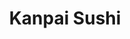 ---
layout: place
title: Kanpai Sushi
permalink: /maryland/bethesda/kanpai-sushi.html
stateAbbr: MD
stateName: Maryland
cityName: Bethesda
seo:
  type: restaurant
  links: https://kanpaisushicarryout.com/
place_id: ChIJze3rm1rKt4kRGpNiJ6EqD4s
photos:
  - name: >-
      places/ChIJze3rm1rKt4kRGpNiJ6EqD4s/photos/AeeoHcJewwtjXaZFBwCDm-yWbCjXiWDmmYjRA8V9L9r89DXWCLWDzlYkkogaEDz8ahyWXghKg5wZXRB36Kpo7e6UluLpr97WnegbC3O3XR5nyNyTaAdBvioFkVX9XXdeklBgnnGw1nqp1zKTKegsZBN_E1g7iNE-T8fQE74HeKk-Cetti3ql3NzP1jvcpzdVZVYc2VRl78FUbzxGQCm43PlhXXlrNRwdnotISYY5u9m0_ZMsP74TWohjc9UdmL6nRkJpvZk2r-6MWwDoMuHzM3b-BENsIAsITwIdaPz-9zD4U2qumQ
    widthPx: 1440
    heightPx: 810
    authorAttributions:
      - displayName: Kanpai Sushi
        uri: https://maps.google.com/maps/contrib/111305037707959552648
        photoUri: >-
          https://lh3.googleusercontent.com/a-/ALV-UjX_Liowm_EIEuinT5lif2tArCWEG9eUlkBPplf0y3SmBqs8i_s=s100-p-k-no-mo
    flagContentUri: >-
      https://www.google.com/local/imagery/report/?cb_client=maps_api_places.places_api&image_key=!1e10!2sAF1QipNf606lGus5E1mGJmarl47I5VtDX8PyXQ997poJ&hl=en-US
    googleMapsUri: >-
      https://www.google.com/maps/place//data=!3m4!1e2!3m2!1sAF1QipNf606lGus5E1mGJmarl47I5VtDX8PyXQ997poJ!2e10!4m2!3m1!1s0x89b7ca5a9bebedcd:0x8b0f2aa12762931a
  - name: >-
      places/ChIJze3rm1rKt4kRGpNiJ6EqD4s/photos/AeeoHcIb_9-SmigT2AXZy_XvOEjq3p2m98aWXElcaHRT7YCEXo0TOhYOKFsWZOwc1oypLIRUi3Ry50wFP99IScuA8M3y-aYB_Jidg_oJDkWEdr7I2agsTtiEnxu5tp0e9DxLcaWkQSZifn0yd2AeVhMSyGwsOWLw1R1Rnh1QQclYh4HF10ReYRpMUZBpAQoU4QQlL43AYziOfioXbRdKI4cHPkB2rmmA6JDlEJaU0dQ8eYsZ5GsrhwaWfsrSpM6Ko7wB4Qwn718Ya-fJFR8aAZINcbiqj6mDj9em8EQTHF2G4Qm2MA
    widthPx: 4192
    heightPx: 3144
    authorAttributions:
      - displayName: Kanpai Sushi
        uri: https://maps.google.com/maps/contrib/111305037707959552648
        photoUri: >-
          https://lh3.googleusercontent.com/a-/ALV-UjX_Liowm_EIEuinT5lif2tArCWEG9eUlkBPplf0y3SmBqs8i_s=s100-p-k-no-mo
    flagContentUri: >-
      https://www.google.com/local/imagery/report/?cb_client=maps_api_places.places_api&image_key=!1e10!2sAF1QipNsV252YdLdTSyjXxEM2sEbr8epYJDTMhvfvY2j&hl=en-US
    googleMapsUri: >-
      https://www.google.com/maps/place//data=!3m4!1e2!3m2!1sAF1QipNsV252YdLdTSyjXxEM2sEbr8epYJDTMhvfvY2j!2e10!4m2!3m1!1s0x89b7ca5a9bebedcd:0x8b0f2aa12762931a
  - name: >-
      places/ChIJze3rm1rKt4kRGpNiJ6EqD4s/photos/AeeoHcLrCANBRlCdxBbzGTqIGkR2PGkp910iNGG8Qs8hqPVYveitvCwVC67EZYfqo6WE7LkvHVg48_Hmou_Dp1_KVoFyJt3SIxJa6C14J9KJVF5TghKo1hIBaKL9TAMnowkNvu7N5OtQ_EZsihZRR6IHCpYBbC1kDrR3_sAxZtiW-_XFU0DgNz1VgyK7HIA2L_XMk-CiDYYm4eKLQP7f3O-vRbJfgXvKI4UFFcqDGuxUg3udEugclJYg6IJQsDWyWpEWH1pVeXayLfQaUK7YCvopBGahhyKBRCQkMWDTSuM6Q3cvCicFB4pZu9fSQJ-1F0AESRnJn8TImcLKl57yndSLjRBau3A_WB6Op4mavAL-CmCeQUjxtpDWfNQDuxtgZmEty7b3bk5TPXtBELmhUIa9HC6WdhhyjJM89JmsOHOf6_3ApDSM
    widthPx: 3024
    heightPx: 4032
    authorAttributions:
      - displayName: Conrad Hirsch
        uri: https://maps.google.com/maps/contrib/101680772114367990859
        photoUri: >-
          https://lh3.googleusercontent.com/a-/ALV-UjVSv28WWSeN8KnZC3UAcc5IYrANs6LwCh_ryipXj42UOWnis5iS=s100-p-k-no-mo
    flagContentUri: >-
      https://www.google.com/local/imagery/report/?cb_client=maps_api_places.places_api&image_key=!1e10!2sCIHM0ogKEICAgIDphuippgE&hl=en-US
    googleMapsUri: >-
      https://www.google.com/maps/place//data=!3m4!1e2!3m2!1sCIHM0ogKEICAgIDphuippgE!2e10!4m2!3m1!1s0x89b7ca5a9bebedcd:0x8b0f2aa12762931a
  - name: >-
      places/ChIJze3rm1rKt4kRGpNiJ6EqD4s/photos/AeeoHcIZVabVYbPP7zYna_MCDKqT1sIGI37cVQJk7p5pbBeq2ptwnY7EOFZiiyjoGnXX65pCjHCJg1Zu8NkTcYX2o0WTvdJqE6PK1Um7TSi4ghGTnImpu-VBPu4LUyclcBZwst-FLblhU0UEtleMHDIvulZVyr6Xh3FhKL0G1Sva1PDi6Pm-6-XMh1OF13wK7sAxJm3RfbHqZzKsDLlJFMgpfzaMzqWlJzl7DX6do-8bUz1GxtLZUgHFNxCnRqKkyveT1ujiR4qv0z7J1SzXHSfD4aorCHpzzNJy8vEL04_mh1-qwiEk91iX8Op33ENJf_jSuO9IqJLYurjE0e2kYl-rqkUDh-d7txn5fv1TtfFU6cboQXUstqOI2fjQtZm88by7AJq9_es-qMaQ78T-vWo0BPSl3zYHqlH12bBoVL0grz8poeQw
    widthPx: 3072
    heightPx: 4080
    authorAttributions:
      - displayName: Jay
        uri: https://maps.google.com/maps/contrib/104579137166601230434
        photoUri: >-
          https://lh3.googleusercontent.com/a/ACg8ocLE5unuJzQPGB2jKEQKZnefSHcIt27e0ry-iIwwq4esjqIZAg=s100-p-k-no-mo
    flagContentUri: >-
      https://www.google.com/local/imagery/report/?cb_client=maps_api_places.places_api&image_key=!1e10!2sCIHM0ogKEICAgICPydK-2wE&hl=en-US
    googleMapsUri: >-
      https://www.google.com/maps/place//data=!3m4!1e2!3m2!1sCIHM0ogKEICAgICPydK-2wE!2e10!4m2!3m1!1s0x89b7ca5a9bebedcd:0x8b0f2aa12762931a
  - name: >-
      places/ChIJze3rm1rKt4kRGpNiJ6EqD4s/photos/AeeoHcLZiNTJQ2IJW97xltrApjjm4Kgp1anm7dK3-4eNp4X9x-JbQHym6uPydlDiBjUx2TC7iVz8isdbv6lvuJqydRYqelgmfTVpY0WZt-MTI2ZkFIQ2vY-GKS94QdKyl0ZubTgXSJOQ9kwbMJarOgzz3NmHX8RjrYuHb2YBJ8XyVqpoFnnS4_yg0hXCsuofzg3JVMK2923IA7bbp-jm2rKQ5BlkQSFGI0_IhAIA5jq9Ey9bfSpRxPEz3TX_3vw8vmakj2V25eiPMi-XsxrXNyQivx-n4H3ptCIMP0s9ZX00yOPJnw
    widthPx: 4192
    heightPx: 3144
    authorAttributions:
      - displayName: Kanpai Sushi
        uri: https://maps.google.com/maps/contrib/111305037707959552648
        photoUri: >-
          https://lh3.googleusercontent.com/a-/ALV-UjX_Liowm_EIEuinT5lif2tArCWEG9eUlkBPplf0y3SmBqs8i_s=s100-p-k-no-mo
    flagContentUri: >-
      https://www.google.com/local/imagery/report/?cb_client=maps_api_places.places_api&image_key=!1e10!2sAF1QipMkzilBPxoCK3y-hUORgqr6a_qkFjL6UkCSsTVp&hl=en-US
    googleMapsUri: >-
      https://www.google.com/maps/place//data=!3m4!1e2!3m2!1sAF1QipMkzilBPxoCK3y-hUORgqr6a_qkFjL6UkCSsTVp!2e10!4m2!3m1!1s0x89b7ca5a9bebedcd:0x8b0f2aa12762931a
  - name: >-
      places/ChIJze3rm1rKt4kRGpNiJ6EqD4s/photos/AeeoHcJhiFiuTxIJ0HO-j8WE748kPicNXWg5DLOq7lwWk80whbZYdyjGyRuk5YED8pVkIIL7KfqzlnGRMcS1K60LbFdkLcrHCD1Ovw6KxBrvA4EQhpyjUJnMRjhJsD7g2bbzMteYAf8jaF-TV7-bysOcxPJIOJki6gKmB5yjGB0tVtNN_MCIvmGmSVjNxO50-MqvH3awO1QyzfUiL3PV7emFZG7S-FhB5ElqlBv-J223r8gRZuXURFmt1dMs6OGiEorGSAYj3owBmPmYxIPDbFsx0hVuhAIkxF-8gVoYSrVXOThMbFVdVV9oARontvuK8Oh1p9_TWEDfO1SVT8YT_xS9M-XNUuPFx9-SlMaex4FNtF5dlw89Wb7RsmK1uERxL5CFRrvQDsdR2_JYaGlS8TMknU0OB52O5IXtA4WQrWjl4Dhdyw
    widthPx: 4032
    heightPx: 3024
    authorAttributions:
      - displayName: Christopher Niebylski
        uri: https://maps.google.com/maps/contrib/100420944078912392494
        photoUri: >-
          https://lh3.googleusercontent.com/a-/ALV-UjU8BFI7Nm5UaDZN7wnXITLPHqitB0nyWGpievbv2RnB32buaD9Xng=s100-p-k-no-mo
    flagContentUri: >-
      https://www.google.com/local/imagery/report/?cb_client=maps_api_places.places_api&image_key=!1e10!2sCIHM0ogKEICAgICE5YiZGg&hl=en-US
    googleMapsUri: >-
      https://www.google.com/maps/place//data=!3m4!1e2!3m2!1sCIHM0ogKEICAgICE5YiZGg!2e10!4m2!3m1!1s0x89b7ca5a9bebedcd:0x8b0f2aa12762931a
  - name: >-
      places/ChIJze3rm1rKt4kRGpNiJ6EqD4s/photos/AeeoHcIli46EqQ9OtZMbJdL3qttV_vS3ylOkFksLRxuD65pJT6V-mbdqWiZXtMprqUTD6DXFv1vWJQqI4jCaQACsDZeoSCx42QXB4RxO1emzFdH_1HqBaC39XmScdLQyGE8RnIJ87apuFAB1nW3kbTqzri0CXMqroztws1DplDD1uguDl_HFKkg4GmzxR332w63THakWTU0KuwIDm7czyGOI49z36CNGDAuLbuyCzmXXDlxXFsrBjowAZ62ZYn-PavyZv2vsmCZriBKBI8piq3-onTGuvDpGMzTjUB1A0Dx9I1jcl0X9GJdS7CCn3IeXOX5iFDk1W1YZ48uM1VQdynIi9EGBtXcNuNmrbA18FNKzYE_6O4oihf1E--4Xlp_7ng_7uhCNWNpXTnAcwCvGwD0xpDvwmTIyp9fUT3B0XPfr4Py3TQ
    widthPx: 4800
    heightPx: 2700
    authorAttributions:
      - displayName: Christopher Niebylski
        uri: https://maps.google.com/maps/contrib/100420944078912392494
        photoUri: >-
          https://lh3.googleusercontent.com/a-/ALV-UjU8BFI7Nm5UaDZN7wnXITLPHqitB0nyWGpievbv2RnB32buaD9Xng=s100-p-k-no-mo
    flagContentUri: >-
      https://www.google.com/local/imagery/report/?cb_client=maps_api_places.places_api&image_key=!1e10!2sCIHM0ogKEICAgICE5aSAXA&hl=en-US
    googleMapsUri: >-
      https://www.google.com/maps/place//data=!3m4!1e2!3m2!1sCIHM0ogKEICAgICE5aSAXA!2e10!4m2!3m1!1s0x89b7ca5a9bebedcd:0x8b0f2aa12762931a
  - name: >-
      places/ChIJze3rm1rKt4kRGpNiJ6EqD4s/photos/AeeoHcKrt97se7mQqjO3qHrYe7MDD_NPqWmLwq7zJ0KqD32DL8_H2rCpInj6at94x8k4UVVj4ugqCcTpspvwkMIM9tYVsoLLzg-9tbxEvBKKZvmz_DT5DsnUoJTDUCBBQ9kq82dRcQzHcQSVxtS57_gRtAcBx3HJzJGkda8HZR_G8vGYDQozw86o4FmEG3tG-HFitNYCnnebWfIu_mj3yHf2hw_tQSWTIEYB2oWElGfzHJfbzmnh-IHUIsTTzlRve8f6rNfjGQ-RcIZXFaVEqjQMO4XMs5y0MNls787MiQUN-n5HId3BoNwlNk2tfds2KmurvrXbF2IP_FEDAxvJsgRda9Z_j8F-eIdM3NIZINBhzjjBXXkw9kFwv5sWyewgZSkDPOgJxipUAkCOxUrCQv6hUEhlcVak-K_4t8esHfYTszpnzA
    widthPx: 3024
    heightPx: 4032
    authorAttributions:
      - displayName: Tobi R (TechManCreep)
        uri: https://maps.google.com/maps/contrib/108612803410339989666
        photoUri: >-
          https://lh3.googleusercontent.com/a-/ALV-UjUPWuZxgPDaVD_9eBm0BK5z9SA04MRtqqObHB_OE1wNT_TJNytAcA=s100-p-k-no-mo
    flagContentUri: >-
      https://www.google.com/local/imagery/report/?cb_client=maps_api_places.places_api&image_key=!1e10!2sCIHM0ogKEICAgICcxsemSA&hl=en-US
    googleMapsUri: >-
      https://www.google.com/maps/place//data=!3m4!1e2!3m2!1sCIHM0ogKEICAgICcxsemSA!2e10!4m2!3m1!1s0x89b7ca5a9bebedcd:0x8b0f2aa12762931a
  - name: >-
      places/ChIJze3rm1rKt4kRGpNiJ6EqD4s/photos/AeeoHcLEnLd19B6MmXyzvd-Ckb19ooCbENgg3NW6mld5dp-4FgxmIybxC24NnpsfLm1uiYFQyyquTfcLIV4ZieQBC-PU5VlYh19VzO-LpMIvQPO4UJi-l49yOlVkjg3bsFSQD-3Agm0uQFttlHtTnCsXVuE_q_iGpXKNmK9-6S-PgQYsuQW_qffPs9-dWQbd487BcoT5IRYbf8GlLO9rIPxxs75a7xWvjsdAfuzq4_1Kg1z9zSXPmVDL8geEHO3ghtSsWWZmqVv_20PWx_Ik4SREg9e-n37SW6U3u5f7RHBOGblEUPDULzK-pEFEhXe6NFhjI0hWxMyh7h5dwB6HTWN7LM9SlFf0V1OAOL7TxzlkVra6dfgczQRpoJga-eHoPD4Szps-6MCLUEhlHwnSh3QqM8pCicaTMPdi1hLhKuUrKfJ-qHhv
    widthPx: 4000
    heightPx: 1800
    authorAttributions:
      - displayName: Rosa de Plata
        uri: https://maps.google.com/maps/contrib/100010656004526266875
        photoUri: >-
          https://lh3.googleusercontent.com/a-/ALV-UjWL7VdeuthdsPix-T6PvDVEu5DfRveLKM8KnJO0fl8dD5_-Ejg=s100-p-k-no-mo
    flagContentUri: >-
      https://www.google.com/local/imagery/report/?cb_client=maps_api_places.places_api&image_key=!1e10!2sCIHM0ogKEICAgICHnfKWjQE&hl=en-US
    googleMapsUri: >-
      https://www.google.com/maps/place//data=!3m4!1e2!3m2!1sCIHM0ogKEICAgICHnfKWjQE!2e10!4m2!3m1!1s0x89b7ca5a9bebedcd:0x8b0f2aa12762931a
  - name: >-
      places/ChIJze3rm1rKt4kRGpNiJ6EqD4s/photos/AeeoHcLIm0P62shgNmxlMl8L4imzg6KSyvmAa9nyT4yFtWt36-FDX3n7L9ZwoJKdI542-rWs6V4FZ35tQHOe8qmDTNxmlAY3YAUIbNblnLDTrUGXohvb5eGVp0017o98mOBb_HRtoH6lK4KjqYTDUj6mIFVr8mEDFcMgeDVuFIdRl9kpyheGjGCy40OhKf_MCbWjgthW5pvlcHE2fEut-YSgSr7qoF2zO4ZvcwE2q29b3RmYlOjNeZw4dLMrok48Btr8LhL6WRGWbhmEb9qFyIwDwTMYwnb3JVrNwHVH76gD9aCU1xSt66R_BDxbrsMR1Ce0-RnxlI6oQyKWiyyhTU1OyyiHq51PW44e5HrhYfq8EVwPrSPhfxH1UEt_rK1SBSYw73LL7M-ViRMyAThvRnoge8bipbif2TOLFlLkk3vT0AY8jxYT
    widthPx: 3024
    heightPx: 4032
    authorAttributions:
      - displayName: Tobi R (TechManCreep)
        uri: https://maps.google.com/maps/contrib/108612803410339989666
        photoUri: >-
          https://lh3.googleusercontent.com/a-/ALV-UjUPWuZxgPDaVD_9eBm0BK5z9SA04MRtqqObHB_OE1wNT_TJNytAcA=s100-p-k-no-mo
    flagContentUri: >-
      https://www.google.com/local/imagery/report/?cb_client=maps_api_places.places_api&image_key=!1e10!2sCIHM0ogKEICAgICcxsem1AE&hl=en-US
    googleMapsUri: >-
      https://www.google.com/maps/place//data=!3m4!1e2!3m2!1sCIHM0ogKEICAgICcxsem1AE!2e10!4m2!3m1!1s0x89b7ca5a9bebedcd:0x8b0f2aa12762931a
address: '7307 Macarthur Blvd # A, Bethesda, MD 20816, USA'
street: '7307 Macarthur Blvd # A'
city: Bethesda
state: MD
zip: '20816'
country: USA
neighborhood: null
latitude: '38.969347'
longitude: '-77.138808'
accessibility_options:
  wheelchairAccessibleParking: true
  wheelchairAccessibleEntrance: true
business_status: OPERATIONAL
name: Kanpai Sushi
google_maps_links:
  directionsUri: >-
    https://www.google.com/maps/dir//''/data=!4m7!4m6!1m1!4e2!1m2!1m1!1s0x89b7ca5a9bebedcd:0x8b0f2aa12762931a!3e0
  placeUri: https://maps.google.com/?cid=10020274567561515802
  writeAReviewUri: >-
    https://www.google.com/maps/place//data=!4m3!3m2!1s0x89b7ca5a9bebedcd:0x8b0f2aa12762931a!12e1
  reviewsUri: >-
    https://www.google.com/maps/place//data=!4m4!3m3!1s0x89b7ca5a9bebedcd:0x8b0f2aa12762931a!9m1!1b1
  photosUri: >-
    https://www.google.com/maps/place//data=!4m3!3m2!1s0x89b7ca5a9bebedcd:0x8b0f2aa12762931a!10e5
primary_type: Sushi Restaurant
opening_hours:
  regular: null
  current: null
secondary_opening_hours:
  regular:
    weekdayDescriptions: null
    type: null
  current:
    weekdayDescriptions: null
    type: null
phone: (301) 320-4676
price_level: PRICE_LEVEL_MODERATE
price_range: $10 &ndash; $20
rating: '4.6'
rating_count: 0
website: https://kanpaisushicarryout.com/
description: >-
  Discover Kanpai Sushi in Bethesda, MD$$$Kanpai Sushi in Bethesda, MD, stands
  out as a top-rated spot for fresh sushi and Japanese specialties, perfect for
  those seeking quality dining options in the area. This unassuming eatery
  combines a selection of expertly crafted sushi with an array of Asian grocery
  items, making it a convenient choice for takeout meals that highlight
  authentic flavors. Drawing from its focus on takeout-friendly offerings, the
  restaurant emphasizes fresh ingredients and moderate pricing, appealing to
  anyone exploring local sushi restaurants. Accessibility features like
  wheelchair-friendly entrances add to its appeal, ensuring a welcoming
  experience for all visitors. Whether you're in the mood for a quick bite or
  stocking up on favorites, this spot delivers a satisfying blend of taste and
  convenience that keeps locals coming back.
generative_summary: >-
  Discover Kanpai Sushi in Bethesda, MD$$$Kanpai Sushi in Bethesda, MD, stands
  out as a top-rated spot for fresh sushi and Japanese specialties, perfect for
  those seeking quality dining options in the area. This unassuming eatery
  combines a selection of expertly crafted sushi with an array of Asian grocery
  items, making it a convenient choice for takeout meals that highlight
  authentic flavors. Drawing from its focus on takeout-friendly offerings, the
  restaurant emphasizes fresh ingredients and moderate pricing, appealing to
  anyone exploring local sushi restaurants. Accessibility features like
  wheelchair-friendly entrances add to its appeal, ensuring a welcoming
  experience for all visitors. Whether you're in the mood for a quick bite or
  stocking up on favorites, this spot delivers a satisfying blend of taste and
  convenience that keeps locals coming back.
generative_disclosure: Summarized by AI using the Grok-3-Mini model.
reviews:
  - name: >-
      places/ChIJze3rm1rKt4kRGpNiJ6EqD4s/reviews/ChZDSUhNMG9nS0VJQ0FnSURScFpxUGNnEAE
    relativePublishTimeDescription: 7 months ago
    rating: 5
    text:
      text: >-
        A year or more later it is still as good as when we first tried it. If
        we were closer I would buy every week.


        Original review: I'm pretty sure this is some of the best sushi in the
        entire US. Hidden gem in a hole in the wall. We are willing to drive the
        55 min to go get more on another occasion. If you are down by Great
        Falls and don't know what to eat, look no further.
      languageCode: en
    originalText:
      text: >-
        A year or more later it is still as good as when we first tried it. If
        we were closer I would buy every week.


        Original review: I'm pretty sure this is some of the best sushi in the
        entire US. Hidden gem in a hole in the wall. We are willing to drive the
        55 min to go get more on another occasion. If you are down by Great
        Falls and don't know what to eat, look no further.
      languageCode: en
    authorAttribution:
      displayName: Rosa de Plata
      uri: https://www.google.com/maps/contrib/100010656004526266875/reviews
      photoUri: >-
        https://lh3.googleusercontent.com/a-/ALV-UjWL7VdeuthdsPix-T6PvDVEu5DfRveLKM8KnJO0fl8dD5_-Ejg=s128-c0x00000000-cc-rp-mo-ba3
    publishTime: '2024-09-07T20:05:30.593873Z'
    flagContentUri: >-
      https://www.google.com/local/review/rap/report?postId=ChZDSUhNMG9nS0VJQ0FnSURScFpxUGNnEAE&d=17924085&t=1
    googleMapsUri: >-
      https://www.google.com/maps/reviews/data=!4m6!14m5!1m4!2m3!1sChZDSUhNMG9nS0VJQ0FnSURScFpxUGNnEAE!2m1!1s0x89b7ca5a9bebedcd:0x8b0f2aa12762931a
  - name: >-
      places/ChIJze3rm1rKt4kRGpNiJ6EqD4s/reviews/ChZDSUhNMG9nS0VJQ0FnSUNENWFmVkdBEAE
    relativePublishTimeDescription: a year ago
    rating: 5
    text:
      text: >-
        Salmon with citrus roe. I’m a fan. The shopping center left me
        questioning the idea of buying sushi from a 7-11.  This though is a
        separate business. I took it to Clara Barton’s house in case it wasn’t
        good and I needed a nurse, but it turns out not only is she not here
        right now, but the sushi was excellent.
      languageCode: en
    originalText:
      text: >-
        Salmon with citrus roe. I’m a fan. The shopping center left me
        questioning the idea of buying sushi from a 7-11.  This though is a
        separate business. I took it to Clara Barton’s house in case it wasn’t
        good and I needed a nurse, but it turns out not only is she not here
        right now, but the sushi was excellent.
      languageCode: en
    authorAttribution:
      displayName: Party Penguin
      uri: https://www.google.com/maps/contrib/110366963573413449542/reviews
      photoUri: >-
        https://lh3.googleusercontent.com/a-/ALV-UjWVBC-Mb5fWSbGs17laSwc8f_rnWywI-MPRjCV8cLIaxy_rSA7g=s128-c0x00000000-cc-rp-mo-ba5
    publishTime: '2024-03-30T19:03:51.991477Z'
    flagContentUri: >-
      https://www.google.com/local/review/rap/report?postId=ChZDSUhNMG9nS0VJQ0FnSUNENWFmVkdBEAE&d=17924085&t=1
    googleMapsUri: >-
      https://www.google.com/maps/reviews/data=!4m6!14m5!1m4!2m3!1sChZDSUhNMG9nS0VJQ0FnSUNENWFmVkdBEAE!2m1!1s0x89b7ca5a9bebedcd:0x8b0f2aa12762931a
  - name: >-
      places/ChIJze3rm1rKt4kRGpNiJ6EqD4s/reviews/ChdDSUhNMG9nS0VJQ0FnTUNJMFBYX2x3RRAB
    relativePublishTimeDescription: 2 weeks ago
    rating: 5
    text:
      text: >-
        This sushi is life changing. Genuinely the best sushi I’ve ever had!!
        Absolutely amazing, five stars!
      languageCode: en
    originalText:
      text: >-
        This sushi is life changing. Genuinely the best sushi I’ve ever had!!
        Absolutely amazing, five stars!
      languageCode: en
    authorAttribution:
      displayName: Maryam Florence Rezavi
      uri: https://www.google.com/maps/contrib/111487305538607155109/reviews
      photoUri: >-
        https://lh3.googleusercontent.com/a/ACg8ocJjXNzPZlbeyHYG6tO8nVpC9VHY9_otHwP4EFGy8KqO7MLkSw=s128-c0x00000000-cc-rp-mo
    publishTime: '2025-03-29T16:51:01.380497Z'
    flagContentUri: >-
      https://www.google.com/local/review/rap/report?postId=ChdDSUhNMG9nS0VJQ0FnTUNJMFBYX2x3RRAB&d=17924085&t=1
    googleMapsUri: >-
      https://www.google.com/maps/reviews/data=!4m6!14m5!1m4!2m3!1sChdDSUhNMG9nS0VJQ0FnTUNJMFBYX2x3RRAB!2m1!1s0x89b7ca5a9bebedcd:0x8b0f2aa12762931a
  - name: >-
      places/ChIJze3rm1rKt4kRGpNiJ6EqD4s/reviews/ChdDSUhNMG9nS0VJQ0FnSURYMXZmZXVBRRAB
    relativePublishTimeDescription: 5 months ago
    rating: 5
    text:
      text: >-
        The staff are super friendly and I've never had a bad experience with
        their food. The spicy tuna rolls are absolutely incredible and I'm
        literally in and out with fresh sushi within ten minutes. I highly
        recommend this place!
      languageCode: en
    originalText:
      text: >-
        The staff are super friendly and I've never had a bad experience with
        their food. The spicy tuna rolls are absolutely incredible and I'm
        literally in and out with fresh sushi within ten minutes. I highly
        recommend this place!
      languageCode: en
    authorAttribution:
      displayName: Ciara Cowman
      uri: https://www.google.com/maps/contrib/111584655244323417388/reviews
      photoUri: >-
        https://lh3.googleusercontent.com/a-/ALV-UjWphM8qKJf0KcKYF1ER83Tzs5UB-gqfxWYoTNYu5ubS5Yyv3nk=s128-c0x00000000-cc-rp-mo-ba2
    publishTime: '2024-10-27T03:36:17.741217Z'
    flagContentUri: >-
      https://www.google.com/local/review/rap/report?postId=ChdDSUhNMG9nS0VJQ0FnSURYMXZmZXVBRRAB&d=17924085&t=1
    googleMapsUri: >-
      https://www.google.com/maps/reviews/data=!4m6!14m5!1m4!2m3!1sChdDSUhNMG9nS0VJQ0FnSURYMXZmZXVBRRAB!2m1!1s0x89b7ca5a9bebedcd:0x8b0f2aa12762931a
  - name: >-
      places/ChIJze3rm1rKt4kRGpNiJ6EqD4s/reviews/ChZDSUhNMG9nS0VJQ0FnSUQzOWNqNklREAE
    relativePublishTimeDescription: 4 months ago
    rating: 5
    text:
      text: >-
        My favorite sushi place. Carryout orders only, but very fresh and
        delicious!
      languageCode: en
    originalText:
      text: >-
        My favorite sushi place. Carryout orders only, but very fresh and
        delicious!
      languageCode: en
    authorAttribution:
      displayName: Vanessa Chang
      uri: https://www.google.com/maps/contrib/112385310109777429374/reviews
      photoUri: >-
        https://lh3.googleusercontent.com/a-/ALV-UjXxTwwkzNWyrRdbHh8AZTRupH1bc770Xh-6HUtQeDvLhCUBUwQv=s128-c0x00000000-cc-rp-mo-ba2
    publishTime: '2024-11-17T10:46:55.245639Z'
    flagContentUri: >-
      https://www.google.com/local/review/rap/report?postId=ChZDSUhNMG9nS0VJQ0FnSUQzOWNqNklREAE&d=17924085&t=1
    googleMapsUri: >-
      https://www.google.com/maps/reviews/data=!4m6!14m5!1m4!2m3!1sChZDSUhNMG9nS0VJQ0FnSUQzOWNqNklREAE!2m1!1s0x89b7ca5a9bebedcd:0x8b0f2aa12762931a
review_summary: >-
  What Customers Are Saying$$$Folks who've tried Kanpai Sushi often rave about
  the outstanding freshness and flavor of the dishes, making it a go-to for
  satisfying sushi cravings. Many highlight the quick service and friendly
  atmosphere, with standout items like spicy tuna rolls earning high praise for
  their bold taste and quality. Overall, visitors appreciate the consistency and
  value, noting it's worth the trip even from nearby areas. While it's mostly a
  carryout setup, people enjoy the reliable experience that feels both efficient
  and enjoyable. In summary, the feedback paints a picture of a solid, enjoyable
  option that delivers on taste and convenience, encouraging others to give it a
  shot for a dependable meal.
review_disclosure: Summarized by AI using the Grok-3-Mini model.
parking_options:
  freeParkingLot: true
  freeStreetParking: true
  valetParking: false
payment_options:
  acceptsCreditCards: true
  acceptsDebitCards: true
  acceptsCashOnly: false
  acceptsNfc: true
allow_dogs: null
curbside_pickup: false
delivery: true
dine_in: true
good_for_children: false
good_for_groups: null
good_for_sports: false
live_music: false
menu_for_children: false
outdoor_seating: false
reservable: false
restroom: null
serves_beer: false
serves_breakfast: null
serves_brunch: false
serves_cocktails: false
serves_coffee: false
serves_dinner: true
serves_dessert: true
serves_lunch: true
serves_vegetarian_food: null
serves_wine: false
takeout: true
update_category: pro
places_description: >-
  Unassuming resource for takeout sushi, plus a variety of Asian grocery items &
  beverages.

---